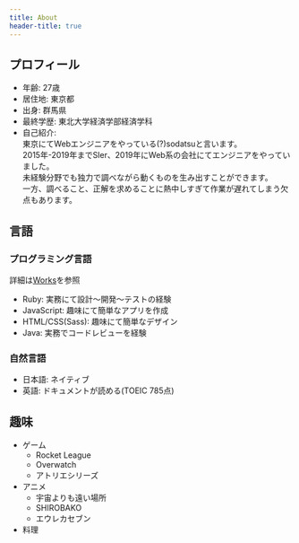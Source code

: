 ```yaml
---
title: About
header-title: true
---
```

## プロフィール
- 年齢: 27歳
- 居住地: 東京都
- 出身: 群馬県
- 最終学歴: 東北大学経済学部経済学科
- 自己紹介:   
東京にてWebエンジニアをやっている(?)sodatsuと言います。  
2015年-2019年までSIer、2019年にWeb系の会社にてエンジニアをやっていました。  
未経験分野でも独力で調べながら動くものを生み出すことができます。  
一方、調べること、正解を求めることに熱中しすぎて作業が遅れてしまう欠点もあります。  

## 言語
### プログラミング言語
詳細は[Works](/works)を参照
- Ruby: 実務にて設計〜開発〜テストの経験
- JavaScript: 趣味にて簡単なアプリを作成
- HTML/CSS(Sass): 趣味にて簡単なデザイン
- Java: 実務でコードレビューを経験
### 自然言語
- 日本語: ネイティブ
- 英語: ドキュメントが読める(TOEIC 785点)

## 趣味
- ゲーム
  - Rocket League
  - Overwatch
  - アトリエシリーズ
- アニメ
  - 宇宙よりも遠い場所
  - SHIROBAKO
  - エウレカセブン
- 料理
